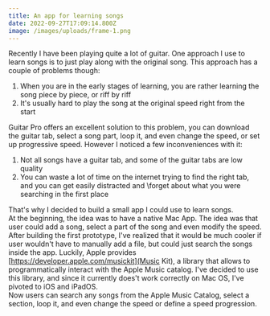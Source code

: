 ```yaml
---
title: An app for learning songs
date: 2022-09-27T17:09:14.800Z
image: /images/uploads/frame-1.png
---
```



R﻿ecently I have been playing quite a lot of guitar. One approach I use to learn songs is to just play along with the original song.
This approach has a couple of problems though:

1. When you are in the early stages of learning, you are rather learning the song piece by piece, or riff by riff
2. I﻿t's usually hard to play the song at the original speed right from the start

G﻿uitar Pro offers an excellent solution to this problem, you can download the guitar tab, select a song part, loop it, and even change the speed, or set up progressive speed. However I noticed a few inconveniences with it:

1. N﻿ot all songs have a guitar tab, and some of the guitar tabs are low quality
2. Y﻿ou can waste a lot of time on the internet trying to find the right tab, and you can get easily distracted and \forget about what you were searching in the first place

That's why I decided to build a small app I could use to learn songs.\
A﻿t the beginning, the idea was to have a native Mac App. The idea was that user could add a song, select a part of the song and even modify the speed.\
After building the first prototype, I've realized that it would be much cooler if user wouldn't have to manually add a file, but could just search the songs inside the app. Luckily, Apple provides \[https://developer.apple.com/musickit](Music Kit), a library that allows to programmatically interact with the Apple Music catalog. I've decided to use this library, and since it currently does't work correctly on Mac OS, I've pivoted to iOS and iPadOS.\
N﻿ow users can search any songs from the Apple Music Catalog, select a section, loop it, and even change the speed or define a speed progression.


